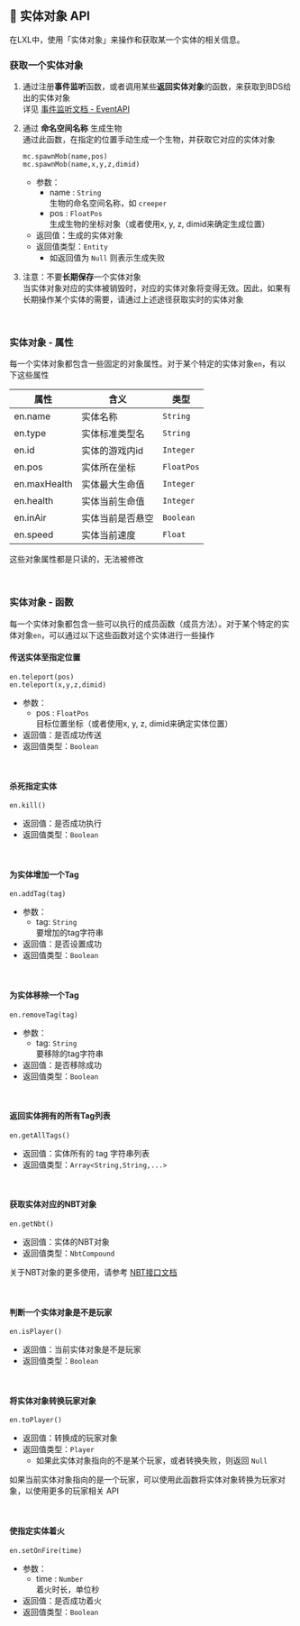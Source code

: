 ## 🎈 实体对象 API

在LXL中，使用「实体对象」来操作和获取某一个实体的相关信息。

### 获取一个实体对象

1. 通过注册**事件监听**函数，或者调用某些**返回实体对象**的函数，来获取到BDS给出的实体对象    
   详见 [事件监听文档 - EventAPI](zh_CN/Development/EventAPI/Listen.md)      

2. 通过 **命名空间名称** 生成生物  
   通过此函数，在指定的位置手动生成一个生物，并获取它对应的实体对象
   
   `mc.spawnMob(name,pos)`  
   `mc.spawnMob(name,x,y,z,dimid)`
   
   - 参数：
     - name : `String`  
       生物的命名空间名称，如 `creeper`
     - pos : `FloatPos`  
       生成生物的坐标对象（或者使用x, y, z, dimid来确定生成位置）
   - 返回值：生成的实体对象
   - 返回值类型：`Entity`
     - 如返回值为 `Null` 则表示生成失败
   
3. 注意：不要**长期保存**一个实体对象  
   当实体对象对应的实体被销毁时，对应的实体对象将变得无效。因此，如果有长期操作某个实体的需要，请通过上述途径获取实时的实体对象

<br>


### 实体对象 - 属性

每一个实体对象都包含一些固定的对象属性。对于某个特定的实体对象`en`，有以下这些属性

| 属性         | 含义             | 类型       |
| ------------ | ---------------- | ---------- |
| en.name      | 实体名称         | `String`   |
| en.type      | 实体标准类型名   | `String`   |
| en.id        | 实体的游戏内id   | `Integer`  |
| en.pos       | 实体所在坐标     | `FloatPos` |
| en.maxHealth | 实体最大生命值   | `Integer`  |
| en.health    | 实体当前生命值   | `Integer`  |
| en.inAir     | 实体当前是否悬空 | `Boolean`  |
| en.speed     | 实体当前速度     | `Float`    |

这些对象属性都是只读的，无法被修改

<br>

### 实体对象 - 函数

每一个实体对象都包含一些可以执行的成员函数（成员方法）。对于某个特定的实体对象`en`，可以通过以下这些函数对这个实体进行一些操作

#### 传送实体至指定位置

`en.teleport(pos)`  
`en.teleport(x,y,z,dimid)`

- 参数：
  - pos : `FloatPos`  
    目标位置坐标（或者使用x, y, z, dimid来确定实体位置）
- 返回值：是否成功传送
- 返回值类型：`Boolean`

<br>

#### 杀死指定实体  

`en.kill()`

- 返回值：是否成功执行
- 返回值类型：`Boolean`

<br>

#### 为实体增加一个Tag

`en.addTag(tag)`

- 参数：
  - tag: `String`  
    要增加的tag字符串
- 返回值：是否设置成功
- 返回值类型：`Boolean`

<br>

#### 为实体移除一个Tag

`en.removeTag(tag)`

- 参数：
  - tag: `String`  
    要移除的tag字符串
- 返回值：是否移除成功
- 返回值类型：`Boolean`

<br>

#### 返回实体拥有的所有Tag列表

`en.getAllTags()`

- 返回值：实体所有的 tag 字符串列表
- 返回值类型：`Array<String,String,...>`

<br>

#### 获取实体对应的NBT对象

`en.getNbt()`

- 返回值：实体的NBT对象
- 返回值类型：`NbtCompound`

关于NBT对象的更多使用，请参考 [NBT接口文档](zh_CN/Development/NbtAPI/NBT.md)

<br>

#### 判断一个实体对象是不是玩家

`en.isPlayer()`

- 返回值：当前实体对象是不是玩家
- 返回值类型：`Boolean`

<br>

#### 将实体对象转换玩家对象

`en.toPlayer()`

- 返回值：转换成的玩家对象
- 返回值类型：`Player`
  - 如果此实体对象指向的不是某个玩家，或者转换失败，则返回 `Null`

如果当前实体对象指向的是一个玩家，可以使用此函数将实体对象转换为玩家对象，以使用更多的玩家相关 API

<br>

#### 使指定实体着火

`en.setOnFire(time)`

- 参数：
  - time : `Number`  
    着火时长，单位秒
- 返回值：是否成功着火
- 返回值类型：`Boolean`

<br>